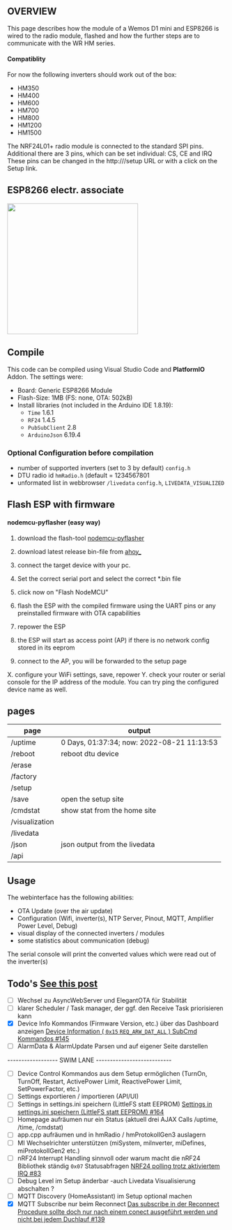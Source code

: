 ## OVERVIEW

This page describes how the module of a Wemos D1 mini and ESP8266 is wired to the radio module, flashed and how the further steps are to communicate with the WR HM series.

#### Compatiblity
For now the following inverters should work out of the box:
- HM350
- HM400
- HM600
- HM700
- HM800
- HM1200
- HM1500

The NRF24L01+ radio module is connected to the standard SPI pins. 
Additional there are 3 pins, which can be set individual: CS, CE and IRQ
These pins can be changed in the http://<ip-adress>/setup URL or with a click on the Setup link.

## ESP8266 electr. associate
<img src="https://github.com/grindylow/ahoy/blob/main/doc/ESP8266_nRF24L01%2B_bb.png" width="300">

## Compile

This code can be compiled using Visual Studio Code and **PlatformIO** Addon. The settings were:

- Board: Generic ESP8266 Module
- Flash-Size: 1MB (FS: none, OTA: 502kB)
- Install libraries (not included in the Arduino IDE 1.8.19):
  - `Time` 1.6.1
  - `RF24` 1.4.5
  - `PubSubClient` 2.8
  - `ArduinoJson` 6.19.4

### Optional Configuration before compilation

- number of supported inverters (set to 3 by default) `config.h`
- DTU radio id `hmRadio.h` (default = 1234567801
- unformated list in webbrowser `/livedata` `config.h`, `LIVEDATA_VISUALIZED`


## Flash ESP with firmware

#### nodemcu-pyflasher (easy way)
1. download the flash-tool [nodemcu-pyflasher](https://github.com/marcelstoer/nodemcu-pyflasher)
2. download latest release bin-file from [ahoy_](https://github.com/grindylow/ahoy/releases)
3. connect the target device with your pc.
4. Set the correct serial port and select the correct *.bin file 
5. click now on "Flash NodeMCU"

1. flash the ESP with the compiled firmware using the UART pins or any preinstalled firmware with OTA capabilities
2. repower the ESP
3. the ESP will start as access point (AP) if there is no network config stored in its eeprom
4. connect to the AP, you will be forwarded to the setup page

X. configure your WiFi settings, save, repower
Y. check your router or serial console for the IP address of the module. You can try ping the configured device name as well.

## pages
| page | output |
| ---- | ------ |
| /uptime | 0 Days, 01:37:34; now: 2022-08-21 11:13:53 |
| /reboot | reboot dtu device |
| /erase |    |
| /factory |    |
| /setup |    |
| /save | open the setup site |
| /cmdstat | show stat from the home site | 
| /visualization |     |
| /livedata |     |
| /json | json output from the livedata |
| /api |    |

## Usage

The webinterface has the following abilities:
- OTA Update (over the air update)
- Configuration (Wifi, inverter(s), NTP Server, Pinout, MQTT, Amplifier Power Level, Debug)
- visual display of the connected inverters / modules
- some statistics about communication (debug)

The serial console will print the converted values which were read out of the inverter(s)

 ## Todo's [See this post](https://github.com/grindylow/ahoy/issues/142)

- [ ]  Wechsel zu AsyncWebServer und ElegantOTA für Stabilität
- [ ]  klarer Scheduler / Task manager, der ggf. den Receive Task priorisieren kann
- [x]  Device Info Kommandos (Firmware Version, etc.) über das Dashboard anzeigen [Device Information ( `0x15` `REQ_ARW_DAT_ALL` ) SubCmd Kommandos #145](https://github.com/grindylow/ahoy/issues/145)
- [ ]  AlarmData & AlarmUpdate Parsen und auf eigener Seite darstellen

------------------ SWIM LANE ---------------------------

- [ ]  Device Control Kommandos aus dem Setup ermöglichen (TurnOn, TurnOff, Restart, ActivePower Limit, ReactivePower Limit, SetPowerFactor, etc.)
- [ ]  Settings exportieren / importieren (API/UI)
- [ ]  Settings in settings.ini speichern (LittleFS statt EEPROM) [Settings in settings.ini speichern (LittleFS statt EEPROM) #164](https://github.com/grindylow/ahoy/issues/164)
- [ ]  Homepage aufräumen nur ein Status (aktuell drei AJAX Calls /uptime, /time, /cmdstat)
- [ ]  app.cpp aufräumen und in hmRadio / hmProtokollGen3 auslagern
- [ ]  MI Wechselrichter unterstützen (miSystem, miInverter, miDefines, miProtokollGen2 etc.)
- [ ]  nRF24 Interrupt Handling sinnvoll oder warum macht die nRF24 Bibliothek ständig `0x07` Statusabfragen [NRF24 polling trotz aktiviertem IRQ #83](https://github.com/grindylow/ahoy/issues/83)
- [ ]  Debug Level im Setup änderbar -auch Livedata Visualisierung abschalten ?
- [ ]  MQTT Discovery (HomeAssistant) im Setup optional machen
- [x]  MQTT Subscribe nur beim Reconnect [Das subscribe in der Reconnect Procedure sollte doch nur nach einem conect ausgeführt werden und nicht bei jedem Duchlauf #139](https://github.com/grindylow/ahoy/issues/139)
